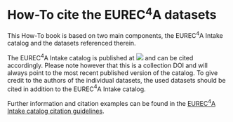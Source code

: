# How-To cite the EUREC$^4$A datasets

This How-To book is based on two main components, the EUREC$^4$A Intake catalog and the datasets referenced therein.

The EUREC$^4$A Intake catalog is published at [![](https://zenodo.org/badge/doi/10.5281/zenodo.8422321.svg)](https://doi.org/10.5281/zenodo.8422321) and can be cited accordingly.
Please note however that this is a collection DOI and will always point to the most recent published version of the catalog. To give credit to the authors of the individual datasets, the used datasets should be cited in addition to the EUREC$^4$A Intake catalog.

Further information and citation examples can be found in the [EUREC$^4$A Intake catalog citation guidelines](https://github.com/eurec4a/eurec4a-intake/blob/master/CITATION.md).
